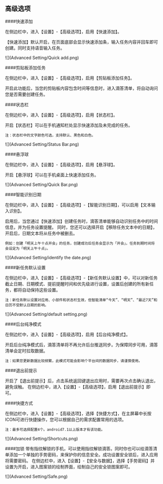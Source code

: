 ## 高级选项

####快速添加

在侧边栏中，进入【设置】-【高级选项】，启用【快速添加】。

【快速添加】默认开启，在页面底部会显示快速添加条，输入任务内容并回车即可创建。同时支持语音输入任务。

![](Advanced Setting/Quick add.png)

####剪贴板添加任务

在侧边栏中，进入【设置】-【高级选项】，启用【剪贴板添加任务】。

开启此功能后，当您的剪贴板内容包含时间等信息时，进入滴答清单，将自动询问您是否需要创建任务。

####状态栏

在侧边栏中，进入【设置】-【高级选项】，启用【状态栏】。

开启【状态栏】可以在手机通知栏处显示快速添加及未完成的任务。

`注：状态栏中的文字颜色可选，支持默认、黑色和白色。`

![](Advanced Setting/Status Bar.png)

####悬浮球

在侧边栏中，进入【设置】-【高级选项】，启用【悬浮球】。

开启【悬浮球】可以在手机桌面上快速添加任务。

![](Advanced Setting/Quick Bar.png)

####智能识别日期

在侧边栏中，进入【设置】-【高级选项】-【智能识别日期】，可以启用【文本输入识别】。

启用后，当您通过【快速添加】创建任务时，滴答清单能够自动识别任务中的时间信息，并为任务设置提醒。
同时，您还可以选择开启【移除任务文本中的日期】，开启后，日期文本将从任务中被删去。

`例如：创建「明天上午十点开会」的任务，创建成功后任务会显示为「开会」，任务到期时间将会设定为「明天上午十点」。`

![](Advanced Setting/identify the date.png)

####新任务默认设置

在侧边栏中，进入【设置】-【高级选项】-【新任务默认设置】中，可以对新任务截止日期、日期模式、提前提醒时间和优先级进行设置，设置后创建的所有新任务，都将自动保持这些设置。

`注：新任务默认设置对应用、小部件和状态栏生效，但智能清单“今天”、“明天”、“最近7天”和日历不受默认日期的影响。`

![](Advanced Setting/default setting.png)

####后台纯净模式

在侧边栏中，进入【设置】-【高级选项】，启用【后台纯净模式】。

开启后台纯净模式后，滴答清单将不再允许后台推送同步。为保障同步可用，滴答清单会定时拉取数据。

`注：如果您更新数据比较频繁，此模式可能会影响个平台间的数据同步，请谨慎使用。`

####退出前提示

开启了【退出前提示】后，点击系统返回键退出应用时，需要再次点击确认退出，避免误触。
在侧边栏中，进入【设置】-【高级选项】，启用【退出前提示】即可。

####快捷方式

在侧边栏中，进入【设置】-【高级选项】，选择【快捷方式】，在主屏幕中长按ICON可进行快捷操作，您可以根据自己的需求配置常用的选项。

`注：最多可选择配置4个。android7.1以上版本才有该功能。`

![](Advanced Setting/Shortcuts.png)

####加锁
带有指纹解锁的手机，可以使用指纹解锁滴答。同时你也可以给滴答清单添加一个单独的手势密码，来保护你的信息安全。成功设置安全锁后，进入应用将需要密码。
在侧边栏中，进入【设置】-【安全与数据】，选择【手势密码】并设置为开启，进入图案锁的绘制界面，绘制自己的安全锁图案即可。

![](Advanced Setting/Safe.png)

